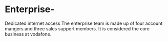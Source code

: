 # Enterprise-
Dedicated internet access
The enterprise team is made up of four account mangers and  three sales support members.
It is considered the core  business at vodafone.
